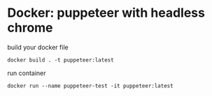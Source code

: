 # Docker: puppeteer with headless chrome

build your docker file

```
docker build . -t puppeteer:latest
```

run container

```
docker run --name puppeteer-test -it puppeteer:latest
```
